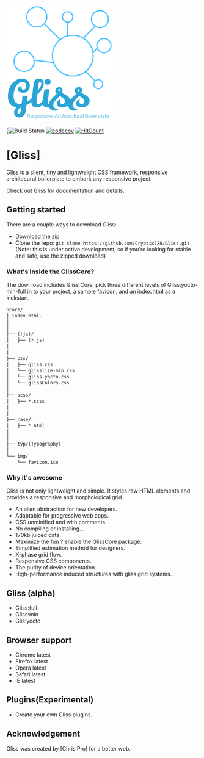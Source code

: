 ![chronimi](https://github.com/Cryptix720/Gliss/blob/master/favicon.jpg)


[![Build Status](https://travis-ci.org/Cryptix720/Gliss.svg?branch=master)
[![codecov](https://codecov.io/gh/Cryptix720/Gliss/branch/master/graph/badge.svg)](https://codecov.io/gh/Cryptix720/Gliss)
[![HitCount](http://hits.dwyl.io/{Cryptix720}/{Gliss}.svg)](http://hits.dwyl.io/{Cryptix720}/{Gliss})


# [Gliss]
Gliss is a silent, tiny and lightweight CSS framework, responsive architecural boilerplate to embark any responsive project.

Check out Gliss for documentation and details.

## Getting started

There are a couple ways to download Gliss:
- [Download the zip](https://github.com/Cryptix720/Gliss/releases/download/Gliss/Gliss.zip)
- Clone the repo: `git clone https://github.com/Cryptix720/Gliss.git` (Note: this is under active development, so if you're looking for stable and safe, use the zipped download)


### What's inside the GlissCore?

The download includes Gliss Core, pick three different levels of Gliss:yocto-min-full in to your project, a sample favicon, and an index.html as a kickstart.

```
Gcore/
├ index.html-
│ 
│ 
├── (!js)/
│   ├── (*.js) 
│ 
│ 
├── css/
│   ├── gliss.css
│   └── glisslize-min.css
│   └── gliss-yocto.css
│   └── glissColors.css
│ 
├── scss/
│   ├── *.scss
│
│   
├── case/
│   ├── *.html
│
│  
├── typ/(Typography)
│
└── img/
    └── favicon.ico

```

### Why it's awesome

Gliss is not only lightweight and simple. It styles raw HTML elements and provides a responsive and morphological grid.
- An alien abstraction for new developers.
- Adaptable for progressive web apps.
- CSS unminified and with comments.
- No compiling or installing...
- 170kb juiced data.
- Maximize the fun ? enable the GlissCore package.
- Simplified estimation method for designers.
- X-phase grid flow.
- Responsive CSS components. 
- The purity of device orientation.
- High-performance induced structures with gliss grid systems.




## Gliss  (alpha)

- Gliss:full
- Gliss:min
- Glis:yocto

## Browser support

- Chrome latest
- Firefox latest
- Opera latest
- Safari latest
- IE latest



## Plugins(Experimental)

- Create your own Gliss plugins.


## Acknowledgement

Gliss was created by [Chris Pro] for a better web.
